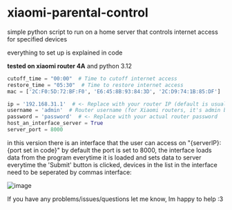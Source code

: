 # xiaomi-parental-control

simple python script to run on a home server that controls internet access for specified devices

everything to set up is explained in code

**tested on xiaomi router 4A** and python 3.12

```python
cutoff_time = "00:00"  # Time to cutoff internet access
restore_time = "05:30"  # Time to restore internet access
mac = ['2C:F0:5D:72:BF:F0', 'E6:45:8B:93:84:3D', '2C:D9:74:1B:85:DF']  # <- Replace with MAC address of the device you want to control

ip = '192.168.31.1'  # <- Replace with your router IP (default is usually 192.168.31.1)
username = 'admin'  # Router username (for Xiaomi routers, it's admin by default)
password = 'password'  # <- Replace with your actual router password
host_an_interface_server = True
server_port = 8000
```
in this version there is an interface that the user can access on "{serverIP}:{port set in code}"
by default the port is set to 8000, the interface loads data from the program everytime it is loaded
and sets data to server everytime the 'Submit' button is clicked, devices in the list in the interface
need to be seperated by commas
interface:

![image](https://github.com/user-attachments/assets/d6ad75da-e49b-4131-b2e3-39167af6b167)

If you have any problems/issues/questions let me know, Im happy to help :3
